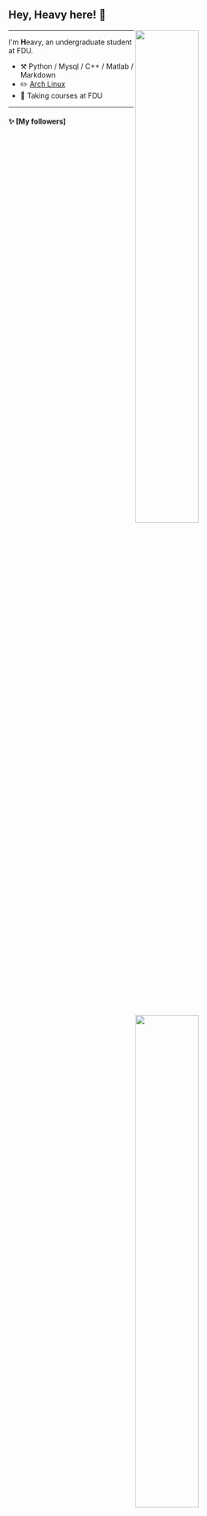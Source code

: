 ## Hey, Heavy here! :wave:

[<img align="right" width="50%" src = "https://github-readme-stats.vercel.app/api?username=saizhou1&theme=dark">](https://github-readme-stats.vercel.app/api?username=saizhou1&theme=dark)

[<img align="right" width="50%" src="https://github-readme-stats.vercel.app/api?username=saizhou1">](https://github-readme-stats.vercel.app/api?username=saizhou1)


---
I'm **H**eavy, an undergraduate student at FDU.

-   :hammer_and_pick: Python / Mysql / C++ / Matlab / Markdown 
-   :pencil2: [Arch Linux](https://wiki.archlinux.org/title/Arch_Linux) 
-   :seedling: Taking courses at FDU

---

#### :sparkles: [My followers]


<table>
  <tr>
    <td align="center">
      <a href="https://github.com/Kevan-y0">
        <img src="https://avatars.githubusercontent.com/u/81600855?v=4" width="100px;" alt="Kevan"/>
      </a>
      <br />
      <a href="https://github.com/Kevan-y0">Kevan</a>
    </td>
  </tr>
</table>


---

#### :bar_chart: [Programming language level](https://github.com/muety/wakapi)



```text
Python       skilled   🟩🟩🟩🟩🟩🟩🟩🟩🟩🟩🟩🟩🟩🟩🟨⬜⬜⬜⬜⬜⬜⬜⬜⬜⬜   57.09 %
Mysql        skilled   🟩🟩🟩🟩🟩🟩🟩🟩🟩🟩🟩🟩🟩🟩🟨⬜⬜⬜⬜⬜⬜⬜⬜⬜⬜   57.09 %
C++          normal    🟩🟩🟩🟩🟨⬜⬜⬜⬜⬜⬜⬜⬜⬜⬜⬜⬜⬜⬜⬜⬜⬜⬜⬜⬜   20.71 %
Markdown     normal    🟩🟩🟩🟩🟨⬜⬜⬜⬜⬜⬜⬜⬜⬜⬜⬜⬜⬜⬜⬜⬜⬜⬜⬜⬜   20.18 %

```

---





